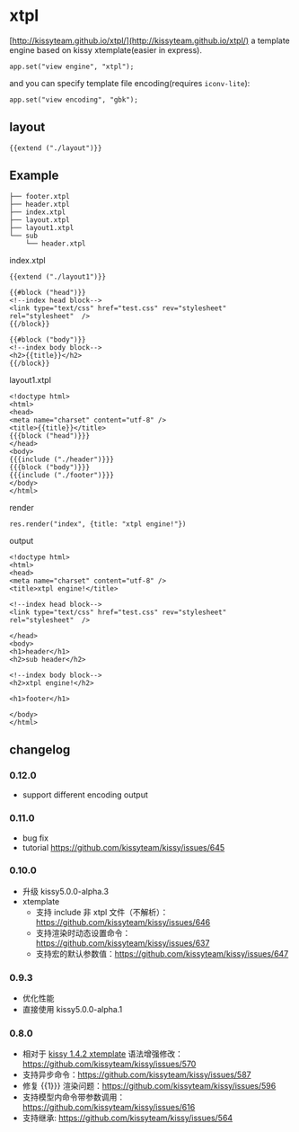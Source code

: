 xtpl
====

[http://kissyteam.github.io/xtpl/](http://kissyteam.github.io/xtpl/) a template engine based on kissy xtemplate(easier in express).

    app.set("view engine", "xtpl");

and you can specify template file encoding(requires `iconv-lite`):

    app.set("view encoding", "gbk");

## layout

    {{extend ("./layout")}}


## Example

    ├── footer.xtpl
    ├── header.xtpl
    ├── index.xtpl
    ├── layout.xtpl
    ├── layout1.xtpl
    └── sub
        └── header.xtpl

index.xtpl

    {{extend ("./layout1")}}

    {{#block ("head")}}
    <!--index head block-->
    <link type="text/css" href="test.css" rev="stylesheet" rel="stylesheet"  />
    {{/block}}

    {{#block ("body")}}
    <!--index body block-->
    <h2>{{title}}</h2>
    {{/block}}

layout1.xtpl
    
    <!doctype html>
    <html>
    <head>
    <meta name="charset" content="utf-8" />
    <title>{{title}}</title>
    {{{block ("head")}}}
    </head>
    <body>
    {{{include ("./header")}}}
    {{{block ("body")}}}
    {{{include ("./footer")}}}
    </body>
    </html>
    
 
render
 
    res.render("index", {title: "xtpl engine!"})

output

    <!doctype html>
    <html>
    <head>
    <meta name="charset" content="utf-8" />
    <title>xtpl engine!</title>

    <!--index head block-->
    <link type="text/css" href="test.css" rev="stylesheet" rel="stylesheet"  />

    </head>
    <body>
    <h1>header</h1>
    <h2>sub header</h2>
    
    <!--index body block-->
    <h2>xtpl engine!</h2>

    <h1>footer</h1>

    </body>
    </html>
    

## changelog

### 0.12.0

* support different encoding output

### 0.11.0

* bug fix
* tutorial https://github.com/kissyteam/kissy/issues/645

### 0.10.0

* 升级 kissy5.0.0-alpha.3
* xtemplate
  * 支持 include 非 xtpl 文件（不解析）： https://github.com/kissyteam/kissy/issues/646
  * 支持渲染时动态设置命令：https://github.com/kissyteam/kissy/issues/637
  * 支持宏的默认参数值：https://github.com/kissyteam/kissy/issues/647


### 0.9.3

* 优化性能
* 直接使用 kissy5.0.0-alpha.1

### 0.8.0

* 相对于 [kissy 1.4.2 xtemplate](http://docs.kissyui.com/1.4/docs/html/demo/xtemplate/index.html) 语法增强修改：https://github.com/kissyteam/kissy/issues/570
* 支持异步命令：https://github.com/kissyteam/kissy/issues/587
* 修复 {{1}}} 渲染问题：https://github.com/kissyteam/kissy/issues/596
* 支持模型内命令带参数调用：https://github.com/kissyteam/kissy/issues/616
* 支持继承: https://github.com/kissyteam/kissy/issues/564